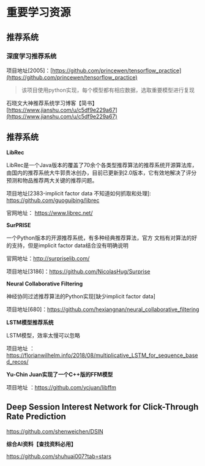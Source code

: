 # 重要学习资源
## 推荐系统
### 深度学习推荐系统
项目地址[2005]：[https://github.com/princewen/tensorflow_practice](https://github.com/princewen/tensorflow_practice)
>该项目使用python实现，每个模型都有相应数据，选取重要模型进行复现

石晓文大神推荐系统学习博客【简书】
[https://www.jianshu.com/u/c5df9e229a67](https://www.jianshu.com/u/c5df9e229a67)

## 推荐系统
**LibRec**

LibRec是一个Java版本的覆盖了70余个各类型推荐算法的推荐系统开源算法库，由国内的推荐系统大牛郭贵冰创办，目前已更新到2.0版本，它有效地解决了评分预测和物品推荐两大关键的推荐问题。

项目地址[2383-implicit factor data 不知道如何抓取和处理]:  https://github.com/guoguibing/librec

官网地址：  https://www.librec.net/

**SurPRISE**

一个Python版本的开源推荐系统，有多种经典推荐算法，官方 文档有对算法的好的支持，但是implicit factor data结合没有明确说明

官网地址：http://surpriselib.com/

项目地址[3186]：https://github.com/NicolasHug/Surprise


**Neural Collaborative Filtering**

神经协同过滤推荐算法的Python实现[缺少implicit factor data]

项目地址[680]：https://github.com/hexiangnan/neural_collaborative_filtering

**LSTM模型推荐系统**

LSTM模型，效率太慢可以忽略

项目地址 ：https://florianwilhelm.info/2018/08/multiplicative_LSTM_for_sequence_based_recos/

**Yu-Chin Juan实现了一个C++版的FFM模型**

项目地址 ：https://github.com/ycjuan/libffm

## Deep Session Interest Network for Click-Through Rate Prediction

https://github.com/shenweichen/DSIN

**综合AI资料【查找资料必用】**

https://github.com/shuhuai007?tab=stars